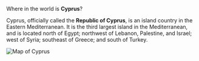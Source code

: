 Where in the world is **Cyprus**?
<!--question-->
Cyprus, officially called the **Republic of Cyprus**, is an island country in the Eastern Mediterranean. It is the third largest island in the Mediterranean, and is located north of Egypt; northwest of Lebanon, Palestine, and Israel; west of Syria; southeast of Greece; and south of Turkey.

![Map of Cyprus](images/EU-Cyprus.svg)